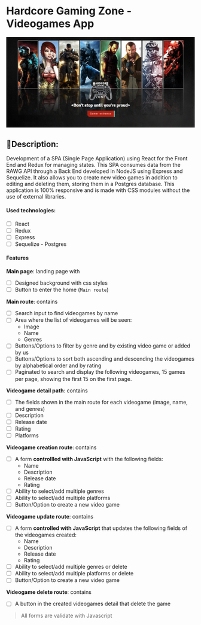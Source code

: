 # Hardcore Gaming Zone - Videogames App

<p align="center">
  <img src="./videogame.png" />
</p>

## 📝Description:

Development of a SPA (Single Page Application) using React for the Front End and Redux for managing states. This SPA consumes data from the RAWG API through a Back End developed in NodeJS using Express and Sequelize. It also allows you to create new video games in addition to editing and deleting them, storing them in a Postgres database. This application is 100% responsive and is made with CSS modules without the use of external libraries.

#### Used technologies:
- [ ] React
- [ ] Redux
- [ ] Express
- [ ] Sequelize - Postgres

#### Features

__Main page__: landing page with
- [ ] Designed background with css styles
- [ ] Button to enter the home (`Main route`)

__Main route__: contains
- [ ] Search input to find videogames by name
- [ ] Area where the list of videogames will be seen:
  - Image
  - Name
  - Genres
- [ ] Buttons/Options to filter by genre and by existing video game or added by us
- [ ] Buttons/Options to sort both ascending and descending the videogames by alphabetical order and by rating
- [ ] Paginated to search and display the following videogames, 15 games per page, showing the first 15 on the first page.

__Videogame detail path__: contains
- [ ] The fields shown in the main route for each videogame (image, name, and genres)
- [ ] Description
- [ ] Release date
- [ ] Rating
- [ ] Platforms

__Videogame creation route__: contains
- [ ] A form __controllled with JavaScript__ with the following fields:
  - Name
  - Description
  - Release date
  - Rating
- [ ] Ability to select/add multiple genres
- [ ] Ability to select/add multiple platforms
- [ ] Button/Option to create a new video game

__Videogame update route__: contains
- [ ] A form __controlled with JavaScript__ that updates the following fields of the videogames created:
  - Name
  - Description
  - Release date
  - Rating
- [ ] Ability to select/add multiple genres or delete
- [ ] Ability to select/add multiple platforms or delete
- [ ] Button/Option to create a new video game

__Videogame delete route__: contains
- [ ] A button in the created videogames detail that delete the game

> All forms are validate with Javascript
